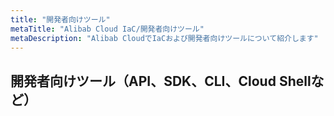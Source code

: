 ```yaml
---
title: "開発者向けツール"
metaTitle: "Alibab Cloud IaC/開発者向けツール"
metaDescription: "Alibab CloudでIaCおよび開発者向けツールについて紹介します"
---
```



## 開発者向けツール（API、SDK、CLI、Cloud Shellなど）



